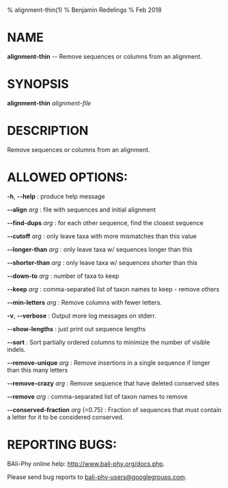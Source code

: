 % alignment-thin(1)
% Benjamin Redelings
% Feb 2018

# NAME

**alignment-thin** -- Remove sequences or columns from an alignment.

# SYNOPSIS

**alignment-thin** _alignment-file_

# DESCRIPTION

Remove sequences or columns from an alignment.

# ALLOWED OPTIONS:
**-h**, **--help**
: produce help message

**--align** _arg_
: file with sequences and initial alignment

**--find-dups** _arg_
: for each other sequence, find the closest sequence

**--cutoff** _arg_
: only leave taxa with more mismatches than this value

**--longer-than** _arg_
: only leave taxa w/ sequences longer than this

**--shorter-than** _arg_
: only leave taxa w/ sequences shorter than this

**--down-to** _arg_
: number of taxa to keep

**--keep** _arg_
: comma-separated list of taxon names to keep - remove others

**--min-letters** _arg_
: Remove columns with fewer letters.

**-v**, **--verbose**
: Output more log messages on stderr.

**--show-lengths**
: just print out sequence lengths

**--sort**
: Sort partially ordered columns to minimize the number of visible indels.

**--remove-unique** _arg_
: Remove insertions in a single sequence if longer than this many letters

**--remove-crazy** _arg_
: Remove sequence that have deleted conserved sites

**--remove** _arg_
: comma-separated list of taxon names to remove

**--conserved-fraction** _arg_ (=0.75)
: Fraction of sequences that must contain a letter for it to be considered conserved.


# REPORTING BUGS:
 BAli-Phy online help: <http://www.bali-phy.org/docs.php>.

Please send bug reports to <bali-phy-users@googlegroups.com>.

